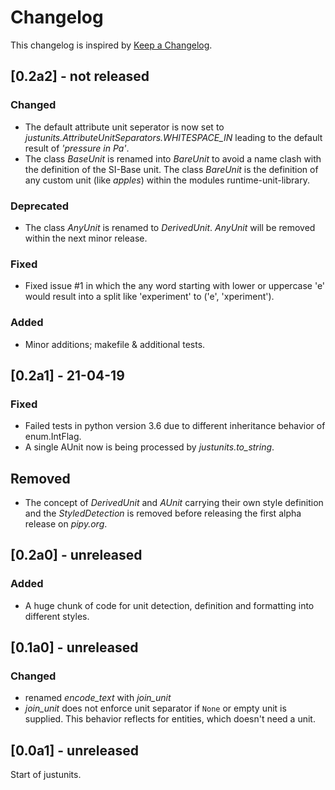 # Changelog
This changelog is inspired by [Keep a Changelog](https://keepachangelog.com/en/1.0.0/).

## [0.2a2] - not released
### Changed
- The default attribute unit seperator is now set to 
  *justunits.AttributeUnitSeparators.WHITESPACE_IN* leading to the default result of
  *'pressure in Pa'*.
- The class *BaseUnit* is renamed into *BareUnit* to avoid a name clash with the
  definition of the SI-Base unit. The class *BareUnit* is the definition of any
  custom unit (like *apples*) within the modules runtime-unit-library.
  
### Deprecated
- The class *AnyUnit* is renamed to *DerivedUnit*. *AnyUnit* will be removed within
  the next minor release.
  
### Fixed
- Fixed issue #1 in which the any word starting with lower or uppercase 'e' would
  result into a split like 'experiment' to ('e', 'xperiment').

### Added
- Minor additions; makefile & additional tests.

## [0.2a1] - 21-04-19
### Fixed
- Failed tests in python version 3.6 due to different inheritance behavior of 
  enum.IntFlag.
- A single AUnit now is being processed by *justunits.to_string*.

## Removed
- The concept of *DerivedUnit* and *AUnit* carrying their own style definition and the
  *StyledDetection* is removed before releasing the first alpha release on *pipy.org*.

## [0.2a0] - unreleased
### Added
- A huge chunk of code for unit detection, definition and formatting into different
  styles.
  
## [0.1a0] - unreleased
### Changed
- renamed *encode_text* with *join_unit*
- *join_unit* does not enforce unit separator if `None` or empty unit is supplied. This
  behavior reflects for entities, which doesn't need a unit.

## [0.0a1] - unreleased
Start of justunits.